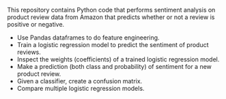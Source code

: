 This repository contains Python code that performs sentiment analysis on product review data from Amazon that predicts whether or not a review is positive or negative.

* Use Pandas dataframes to do feature engineering.
* Train a logistic regression model to predict the sentiment of product reviews.
* Inspect the weights (coefficients) of a trained logistic regression model.
* Make a prediction (both class and probability) of sentiment for a new product review.
* Given a classifier, create a confusion matrix.
* Compare multiple logistic regression models.